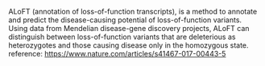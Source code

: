 ALoFT (annotation of loss-of-function transcripts), is a method to annotate and predict the disease-causing potential of loss-of-function variants. Using data from Mendelian disease-gene discovery projects, ALoFT can distinguish between loss-of-function variants that are deleterious as heterozygotes and those causing disease only in the homozygous state. 
reference: https://www.nature.com/articles/s41467-017-00443-5
